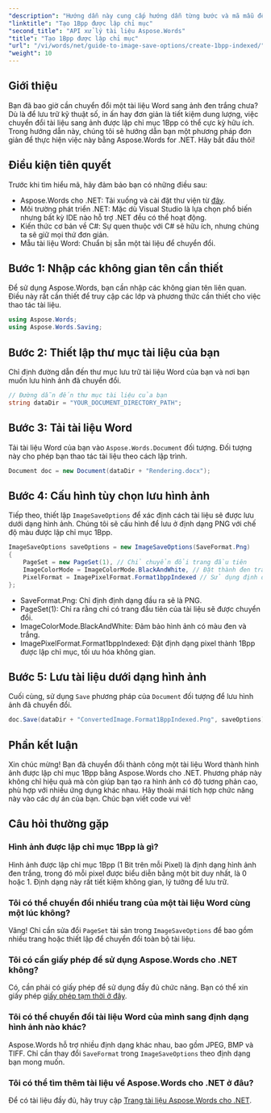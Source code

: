 ```yaml
---
"description": "Hướng dẫn này cung cấp hướng dẫn từng bước và mã mẫu để giúp bạn tạo hình ảnh được lập chỉ mục 1Bpp một cách hiệu quả cho mục đích lưu trữ, in ấn hoặc tiết kiệm không gian."
"linktitle": "Tạo 1Bpp được lập chỉ mục"
"second_title": "API xử lý tài liệu Aspose.Words"
"title": "Tạo 1Bpp được lập chỉ mục"
"url": "/vi/words/net/guide-to-image-save-options/create-1bpp-indexed/"
"weight": 10
---
```


## Giới thiệu

Bạn đã bao giờ cần chuyển đổi một tài liệu Word sang ảnh đen trắng chưa? Dù là để lưu trữ kỹ thuật số, in ấn hay đơn giản là tiết kiệm dung lượng, việc chuyển đổi tài liệu sang ảnh được lập chỉ mục 1Bpp có thể cực kỳ hữu ích. Trong hướng dẫn này, chúng tôi sẽ hướng dẫn bạn một phương pháp đơn giản để thực hiện việc này bằng Aspose.Words for .NET. Hãy bắt đầu thôi!

## Điều kiện tiên quyết

Trước khi tìm hiểu mã, hãy đảm bảo bạn có những điều sau:

- Aspose.Words cho .NET: Tải xuống và cài đặt thư viện từ [đây](https://releases.aspose.com/words/net/).
- Môi trường phát triển .NET: Mặc dù Visual Studio là lựa chọn phổ biến nhưng bất kỳ IDE nào hỗ trợ .NET đều có thể hoạt động.
- Kiến thức cơ bản về C#: Sự quen thuộc với C# sẽ hữu ích, nhưng chúng ta sẽ giữ mọi thứ đơn giản.
- Mẫu tài liệu Word: Chuẩn bị sẵn một tài liệu để chuyển đổi.

## Bước 1: Nhập các không gian tên cần thiết

Để sử dụng Aspose.Words, bạn cần nhập các không gian tên liên quan. Điều này rất cần thiết để truy cập các lớp và phương thức cần thiết cho việc thao tác tài liệu.

```csharp
using Aspose.Words;
using Aspose.Words.Saving;
```

## Bước 2: Thiết lập thư mục tài liệu của bạn

Chỉ định đường dẫn đến thư mục lưu trữ tài liệu Word của bạn và nơi bạn muốn lưu hình ảnh đã chuyển đổi.

```csharp
// Đường dẫn đến thư mục tài liệu của bạn
string dataDir = "YOUR_DOCUMENT_DIRECTORY_PATH";
```

## Bước 3: Tải tài liệu Word

Tải tài liệu Word của bạn vào `Aspose.Words.Document` đối tượng. Đối tượng này cho phép bạn thao tác tài liệu theo cách lập trình.

```csharp
Document doc = new Document(dataDir + "Rendering.docx");
```

## Bước 4: Cấu hình tùy chọn lưu hình ảnh

Tiếp theo, thiết lập `ImageSaveOptions` để xác định cách tài liệu sẽ được lưu dưới dạng hình ảnh. Chúng tôi sẽ cấu hình để lưu ở định dạng PNG với chế độ màu được lập chỉ mục 1Bpp.

```csharp
ImageSaveOptions saveOptions = new ImageSaveOptions(SaveFormat.Png)
{
    PageSet = new PageSet(1), // Chỉ chuyển đổi trang đầu tiên
    ImageColorMode = ImageColorMode.BlackAndWhite, // Đặt thành đen trắng
    PixelFormat = ImagePixelFormat.Format1bppIndexed // Sử dụng định dạng được lập chỉ mục 1Bpp
};
```

- SaveFormat.Png: Chỉ định định dạng đầu ra sẽ là PNG.
- PageSet(1): Chỉ ra rằng chỉ có trang đầu tiên của tài liệu sẽ được chuyển đổi.
- ImageColorMode.BlackAndWhite: Đảm bảo hình ảnh có màu đen và trắng.
- ImagePixelFormat.Format1bppIndexed: Đặt định dạng pixel thành 1Bpp được lập chỉ mục, tối ưu hóa không gian.

## Bước 5: Lưu tài liệu dưới dạng hình ảnh

Cuối cùng, sử dụng `Save` phương pháp của `Document` đối tượng để lưu hình ảnh đã chuyển đổi.

```csharp
doc.Save(dataDir + "ConvertedImage.Format1BppIndexed.Png", saveOptions);
```

## Phần kết luận

Xin chúc mừng! Bạn đã chuyển đổi thành công một tài liệu Word thành hình ảnh được lập chỉ mục 1Bpp bằng Aspose.Words cho .NET. Phương pháp này không chỉ hiệu quả mà còn giúp bạn tạo ra hình ảnh có độ tương phản cao, phù hợp với nhiều ứng dụng khác nhau. Hãy thoải mái tích hợp chức năng này vào các dự án của bạn. Chúc bạn viết code vui vẻ!

## Câu hỏi thường gặp

### Hình ảnh được lập chỉ mục 1Bpp là gì?
Hình ảnh được lập chỉ mục 1Bpp (1 Bit trên mỗi Pixel) là định dạng hình ảnh đen trắng, trong đó mỗi pixel được biểu diễn bằng một bit duy nhất, là 0 hoặc 1. Định dạng này rất tiết kiệm không gian, lý tưởng để lưu trữ.

### Tôi có thể chuyển đổi nhiều trang của một tài liệu Word cùng một lúc không?
Vâng! Chỉ cần sửa đổi `PageSet` tài sản trong `ImageSaveOptions` để bao gồm nhiều trang hoặc thiết lập để chuyển đổi toàn bộ tài liệu.

### Tôi có cần giấy phép để sử dụng Aspose.Words cho .NET không?
Có, cần phải có giấy phép để sử dụng đầy đủ chức năng. Bạn có thể xin giấy phép [giấy phép tạm thời ở đây](https://purchase.aspose.com/temporary-license/).

### Tôi có thể chuyển đổi tài liệu Word của mình sang định dạng hình ảnh nào khác?
Aspose.Words hỗ trợ nhiều định dạng khác nhau, bao gồm JPEG, BMP và TIFF. Chỉ cần thay đổi `SaveFormat` trong `ImageSaveOptions` theo định dạng bạn mong muốn.

### Tôi có thể tìm thêm tài liệu về Aspose.Words cho .NET ở đâu?
Để có tài liệu đầy đủ, hãy truy cập [Trang tài liệu Aspose.Words cho .NET](https://reference.aspose.com/words/net/).